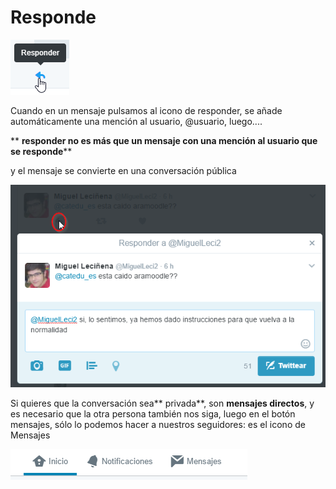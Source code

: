 
# Responde

![](img/2017-01-31_03_00_48-(1)_Twitter.png)

Cuando en un mensaje pulsamos al icono de responder, se añade automáticamente una mención al usuario, @usuario, luego....

** **responder no es más que un mensaje con una mención al usuario que se responde****

y el mensaje se convierte en una conversación pública

![](img/2017-01-31_02_59_04-Twitter___Notificaciones.png)

Si quieres que la conversación sea** privada**, son **mensajes directos**, y es necesario que la otra persona también nos siga, luego en el botón mensajes, sólo lo podemos hacer a nuestros seguidores: es el icono de Mensajes

![](img/2017-01-31_03_06_02-Twitter.png)

